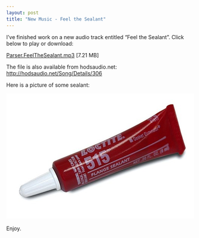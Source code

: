 ```yaml
---
layout: post
title: "New Music - Feel the Sealant"
---
```



<p>I&#8217;ve finished work on a new audio track entitled &#8220;Feel the Sealant&#8221;. Click below to play or download:</p>












  
<p><a href="http://hodsaudio.net/mp3/Electronica/Parser.FeelTheSealant.mp3" target="_blank">Parser.FeelTheSealant.mp3</a> [7.21&#160;MB]</p>












  
<p>The file is also available from hodsaudio.net: <a href="http://hodsaudio.net/Song/Details/306" target="_blank"><a href="http://hodsaudio.net/Song/Details/306" target="_blank">http://hodsaudio.net/Song/Details/306</a></a></p>












  
<p>Here is a picture of some sealant:</p>












  
<p><img src="/hodsmedia/847700040_1.jpg" alt=""/></p>












  
<p>Enjoy.</p>












